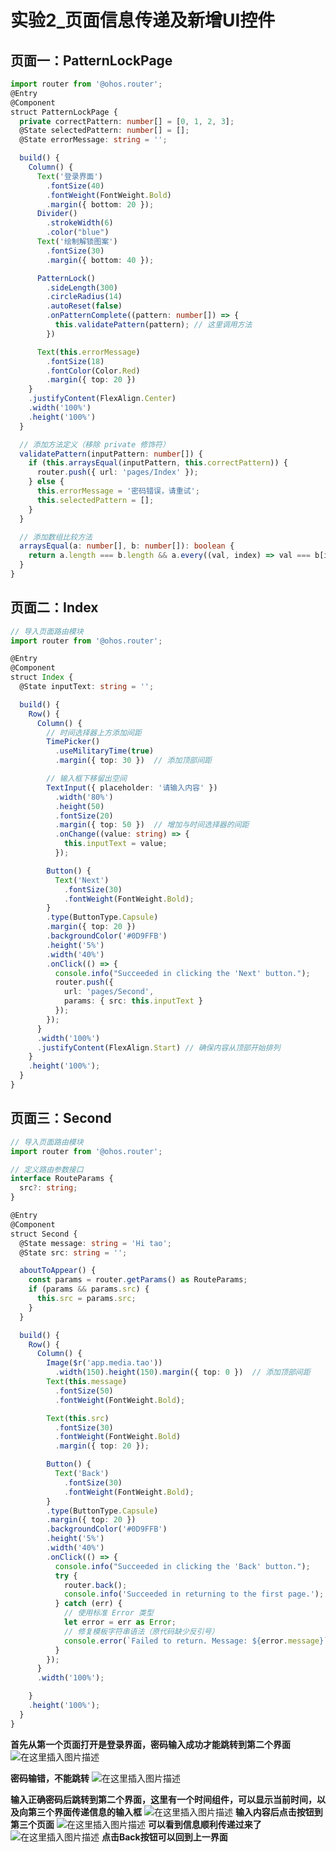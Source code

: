 ﻿# 实验2_页面信息传递及新增UI控件

## 页面一：PatternLockPage

```typescript
import router from '@ohos.router';
@Entry
@Component
struct PatternLockPage {
  private correctPattern: number[] = [0, 1, 2, 3];
  @State selectedPattern: number[] = [];
  @State errorMessage: string = '';

  build() {
    Column() {
      Text('登录界面')
        .fontSize(40)
        .fontWeight(FontWeight.Bold)
        .margin({ bottom: 20 });
      Divider()
        .strokeWidth(6)
        .color("blue")
      Text('绘制解锁图案')
        .fontSize(30)
        .margin({ bottom: 40 });

      PatternLock()
        .sideLength(300)
        .circleRadius(14)
        .autoReset(false)
        .onPatternComplete((pattern: number[]) => {
          this.validatePattern(pattern); // 这里调用方法
        })

      Text(this.errorMessage)
        .fontSize(18)
        .fontColor(Color.Red)
        .margin({ top: 20 })
    }
    .justifyContent(FlexAlign.Center)
    .width('100%')
    .height('100%')
  }

  // 添加方法定义（移除 private 修饰符）
  validatePattern(inputPattern: number[]) {
    if (this.arraysEqual(inputPattern, this.correctPattern)) {
      router.push({ url: 'pages/Index' });
    } else {
      this.errorMessage = '密码错误，请重试';
      this.selectedPattern = [];
    }
  }

  // 添加数组比较方法
  arraysEqual(a: number[], b: number[]): boolean {
    return a.length === b.length && a.every((val, index) => val === b[index]);
  }
}
```

## 页面二：Index

```typescript
// 导入页面路由模块
import router from '@ohos.router';

@Entry
@Component
struct Index {
  @State inputText: string = '';

  build() {
    Row() {
      Column() {
        // 时间选择器上方添加间距
        TimePicker()
          .useMilitaryTime(true)
          .margin({ top: 30 })  // 添加顶部间距

        // 输入框下移留出空间
        TextInput({ placeholder: '请输入内容' })
          .width('80%')
          .height(50)
          .fontSize(20)
          .margin({ top: 50 })  // 增加与时间选择器的间距
          .onChange((value: string) => {
            this.inputText = value;
          });

        Button() {
          Text('Next')
            .fontSize(30)
            .fontWeight(FontWeight.Bold);
        }
        .type(ButtonType.Capsule)
        .margin({ top: 20 })
        .backgroundColor('#0D9FFB')
        .height('5%')
        .width('40%')
        .onClick(() => {
          console.info("Succeeded in clicking the 'Next' button.");
          router.push({
            url: 'pages/Second',
            params: { src: this.inputText }
          });
        });
      }
      .width('100%')
      .justifyContent(FlexAlign.Start) // 确保内容从顶部开始排列
    }
    .height('100%');
  }
}
```

## 页面三：Second

```typescript
// 导入页面路由模块
import router from '@ohos.router';

// 定义路由参数接口
interface RouteParams {
  src?: string;
}

@Entry
@Component
struct Second {
  @State message: string = 'Hi tao';
  @State src: string = '';

  aboutToAppear() {
    const params = router.getParams() as RouteParams;
    if (params && params.src) {
      this.src = params.src;
    }
  }

  build() {
    Row() {
      Column() {
        Image($r('app.media.tao'))
          .width(150).height(150).margin({ top: 0 })  // 添加顶部间距
        Text(this.message)
          .fontSize(50)
          .fontWeight(FontWeight.Bold);

        Text(this.src)
          .fontSize(30)
          .fontWeight(FontWeight.Bold)
          .margin({ top: 20 });

        Button() {
          Text('Back')
            .fontSize(30)
            .fontWeight(FontWeight.Bold);
        }
        .type(ButtonType.Capsule)
        .margin({ top: 20 })
        .backgroundColor('#0D9FFB')
        .height('5%')
        .width('40%')
        .onClick(() => {
          console.info("Succeeded in clicking the 'Back' button.");
          try {
            router.back();
            console.info('Succeeded in returning to the first page.');
          } catch (err) {
            // 使用标准 Error 类型
            let error = err as Error;
            // 修复模板字符串语法（原代码缺少反引号）
            console.error(`Failed to return. Message: ${error.message}`);
          }
        });
      }
      .width('100%');

    }
    .height('100%');
  }
}
```
**首先从第一个页面打开是登录界面，密码输入成功才能跳转到第二个界面**
![在这里插入图片描述](https://i-blog.csdnimg.cn/direct/c2300d101c1546eb985eda22ff2a2f46.png)

**密码输错，不能跳转**
![在这里插入图片描述](https://i-blog.csdnimg.cn/direct/30e945c9400046e09e5d365c09b1dd82.png)

**输入正确密码后跳转到第二个界面，这里有一个时间组件，可以显示当前时间，以及向第三个界面传递信息的输入框**
![在这里插入图片描述](https://i-blog.csdnimg.cn/direct/5edd01909fb4402ea03b91a43dec1a8f.png)
**输入内容后点击按钮到第三个页面**
![在这里插入图片描述](https://i-blog.csdnimg.cn/direct/c3b30fe242584300a295562c877c84ac.png)
**可以看到信息顺利传递过来了**
![在这里插入图片描述](https://i-blog.csdnimg.cn/direct/f8d8f3de024d46bf9346fc180d161147.png)
**点击Back按钮可以回到上一界面**



